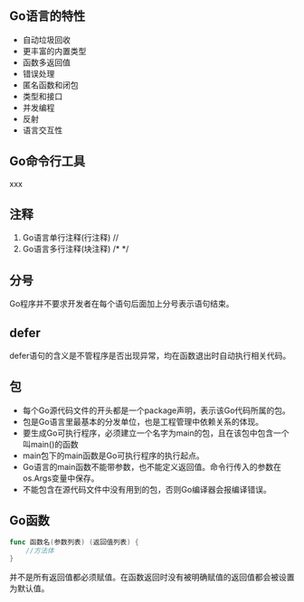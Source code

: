 ## Go语言的特性
* 自动垃圾回收
* 更丰富的内置类型
* 函数多返回值
* 错误处理
* 匿名函数和闭包
* 类型和接口
* 并发编程
* 反射
* 语言交互性
## Go命令行工具
xxx
## 注释
1. Go语言单行注释(行注释) 
   //
2. Go语言多行注释(块注释)
   /*
   */
## 分号
Go程序并不要求开发者在每个语句后面加上分号表示语句结束。
## defer
defer语句的含义是不管程序是否出现异常，均在函数退出时自动执行相关代码。

## 包
* 每个Go源代码文件的开头都是一个package声明，表示该Go代码所属的包。
* 包是Go语言里最基本的分发单位，也是工程管理中依赖关系的体现。
* 要生成Go可执行程序，必须建立一个名字为main的包，且在该包中包含一个叫main()的函数
* main包下的main函数是Go可执行程序的执行起点。
* Go语言的main函数不能带参数，也不能定义返回值。命令行传入的参数在os.Args变量中保存。
* 不能包含在源代码文件中没有用到的包，否则Go编译器会报编译错误。

## Go函数
```go
func 函数名(参数列表) (返回值列表) {
	//方法体
}
```

并不是所有返回值都必须赋值。在函数返回时没有被明确赋值的返回值都会被设置为默认值。